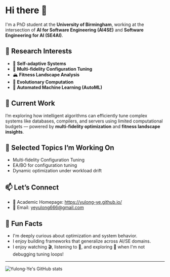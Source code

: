 # Hi there 👋

I'm a PhD student at the **University of Birmingham**, working at the intersection of **AI for Software Engineering (AI4SE)** and **Software Engineering for AI (SE4AI)**.

## 🧐 Research Interests
- 🧠 **Self-adaptive Systems**
- 🔁 **Multi-fidelity Configuration Tuning**
- 🏔️ **Fitness Landscape Analysis**
- 🧬 **Evolutionary Computation**
- 🤖 **Automated Machine Learning (AutoML)**

## 🚀 Current Work
I’m exploring how intelligent algorithms can efficiently tune complex systems like databases, compilers, and servers using limited computational budgets — powered by **multi-fidelity optimization** and **fitness landscape insights**.

## 📂 Selected Topics I’m Working On
- Multi-fidelity Configuration Tuning
- EA/BO for configuration tuning
- Dynamic optimization under workload drift

## 📫 Let’s Connect
- 📖 Academic Homepage: https://yulong-ye.github.io/
- 📧 Email: yeyulong666@gmail.com

## 🎯 Fun Facts
- I'm deeply curious about optimization and system behavior.
- I enjoy building frameworks that generalize across AI/SE domains.
- I enjoy watching 🎬, listening to 🎵, and exploring 🥘 when I'm not debugging tuning loops!

---

![Yulong-Ye's GitHub stats](https://github-readme-stats.vercel.app/api?username=Yulong-Ye&show_icons=true&theme=tokyonight)
